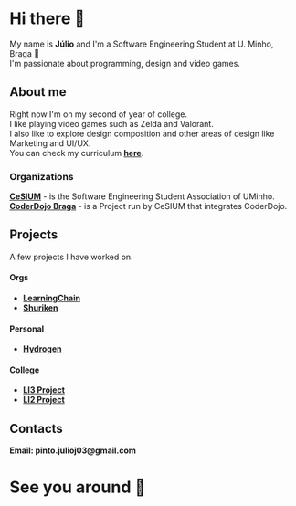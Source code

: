 # Hi there 👋

My name is __Júlio__ and I'm a Software Engineering Student at U. Minho, Braga 👋\
I'm passionate about programming, design and video games.

## About me

Right now I'm on my second of year of college.\
I like playing video games such as Zelda and Valorant.\
I also like to explore design composition and other areas of design like Marketing and UI/UX.\
You can check my curriculum [__here__](https://github.com/JulioJPinto/curriculum/blob/main/curriculum.pdf).
### Organizations
[__CeSIUM__](https://github.com/cesium) - is the Software Engineering Student Association of UMinho.\
[__CoderDojo Braga__](https://github.com/coderdojobraga) - is a Project run by CeSIUM that integrates CoderDojo.

## Projects
A few projects I have worked on.
#### Orgs
- [__LearningChain__](https://github.com/HexaTable/LearningChain)
- [__Shuriken__](https://github.com/coderdojobraga/shuriken)

#### Personal 
- [__Hydrogen__](https://github.com/JulioJPinto/hydrogen)

#### College
- [__LI3 Project__](https://github.com/JulioJPinto/li3-project)
- [__LI2 Project__](https://github.com/JulioJPinto/li2-project)



## Contacts

__Email: pinto.julioj03@gmail.com__

# See you around 👋

